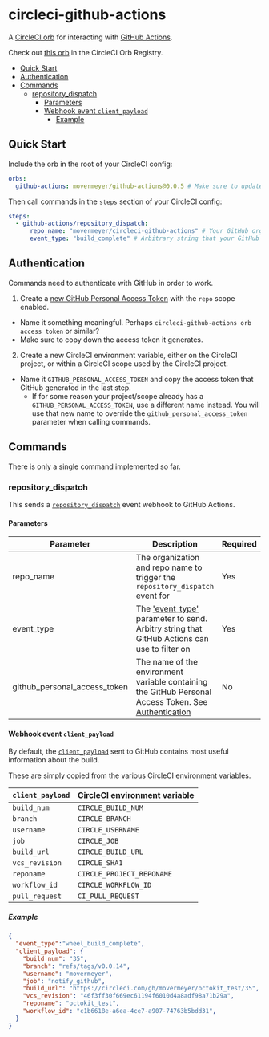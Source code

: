 # circleci-github-actions <!-- omit in TOC -->

A [CircleCI orb](https://circleci.com/orbs/) for interacting with [GitHub Actions](https://github.com/features/actions).

Check out [this orb](https://circleci.com/developer/orbs/orb/movermeyer/github-actions) in the CircleCI Orb Registry.

- [Quick Start](#quick-start)
- [Authentication](#authentication)
- [Commands](#commands)
  - [repository_dispatch](#repository_dispatch)
    - [Parameters](#parameters)
    - [Webhook event `client_payload`](#webhook-event-client_payload)
      - [Example](#example)

## Quick Start

Include the orb in the root of your CircleCI config:

```yaml
orbs:
  github-actions: movermeyer/github-actions@0.0.5 # Make sure to update this to the latest version: https://circleci.com/developer/orbs/orb/movermeyer/github-actions
```

Then call commands in the `steps` section of your CircleCI config:

```yaml
steps:
  - github-actions/repository_dispatch:
      repo_name: "movermeyer/circleci-github-actions" # Your GitHub organization name + repo name
      event_type: "build_complete" # Arbitrary string that your GitHub Actions will filter on
```

## Authentication

Commands need to authenticate with GitHub in order to work.

1. Create a [new GitHub Personal Access Token](https://github.com/settings/tokens/new) with the `repo` scope enabled.
  * Name it something meaningful. Perhaps `circleci-github-actions orb access token` or similar?
  * Make sure to copy down the access token it generates.
2. Create a new CircleCI environment variable, either on the CircleCI project, or within a CircleCI scope used by the CircleCI project.
  * Name it `GITHUB_PERSONAL_ACCESS_TOKEN` and copy the access token that GitHub generated in the last step.
    * If for some reason your project/scope already has a `GITHUB_PERSONAL_ACCESS_TOKEN`, use a different name instead. You will use that new name to override the `github_personal_access_token` parameter when calling commands.

## Commands

There is only a single command implemented so far.

### repository_dispatch

This sends a [`repository_dispatch`](https://docs.github.com/en/free-pro-team@latest/actions/reference/events-that-trigger-workflows#repository_dispatch) event webhook to GitHub Actions.

#### Parameters

| Parameter                    | Description                                                                                                                                                                                            | Required | Default                        | Example               |
| ---------------------------- | ------------------------------------------------------------------------------------------------------------------------------------------------------------------------------------------------------ | -------- | ------------------------------ | --------------------- |
| repo_name                    | The organization and repo name to trigger the `repository_dispatch` event for                                                                                                                          | Yes      | N/A                            | `octocat/hello-world` |
| event_type                   | The ['event_type'](https://docs.github.com/en/free-pro-team@latest/rest/reference/repos#create-a-repository-dispatch-event) parameter to send. Arbitry string that GitHub Actions can use to filter on | Yes      | N/A                            | `octocat/hello-world` |
| github_personal_access_token | The name of the environment variable containing the GitHub Personal Access Token. See [Authentication](#authentication)                                                                                | No       | `GITHUB_PERSONAL_ACCESS_TOKEN` |                       |

#### Webhook event `client_payload`

By default, the [`client_payload`]((https://docs.github.com/en/free-pro-team@latest/rest/reference/repos#create-a-repository-dispatch-event)) sent to GitHub contains most useful information about the build.

These are simply copied from the various CircleCI environment variables.

| `client_payload` | CircleCI environment variable |
| ---------------- | ----------------------------- |
| `build_num`      | `CIRCLE_BUILD_NUM`            |
| `branch`         | `CIRCLE_BRANCH`               |
| `username`       | `CIRCLE_USERNAME`             |
| `job`            | `CIRCLE_JOB`                  |
| `build_url`      | `CIRCLE_BUILD_URL`            |
| `vcs_revision`   | `CIRCLE_SHA1`                 |
| `reponame`       | `CIRCLE_PROJECT_REPONAME`     |
| `workflow_id`    | `CIRCLE_WORKFLOW_ID`          |
| `pull_request`   | `CI_PULL_REQUEST`             |

##### Example

```json
{
  "event_type":"wheel_build_complete",
  "client_payload": {
    "build_num": "35",
    "branch": "refs/tags/v0.0.14",
    "username": "movermeyer",
    "job": "notify_github",
    "build_url": "https://circleci.com/gh/movermeyer/octokit_test/35",
    "vcs_revision": "46f3ff30f669ec61194f6010d4a8adf98a71b29a",
    "reponame": "octokit_test",
    "workflow_id": "c1b6618e-a6ea-4ce7-a907-74763b5bdd31",
  }
}
```
